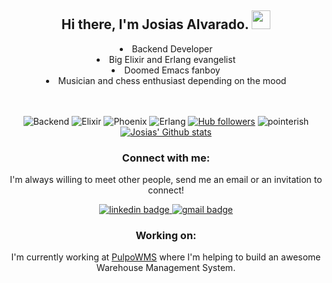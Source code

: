 <h2 align="center">
  Hi there, I'm Josias Alvarado. <img src="https://raw.githubusercontent.com/MartinHeinz/MartinHeinz/master/wave.gif" width="30px">
</h2>
<center>
<li>Backend Developer</li>
<li>Big Elixir and Erlang evangelist</li>
<li>Doomed Emacs fanboy</li>
<li>Musician and chess enthusiast depending on the mood</li>
</br></br>

![Backend](https://img.shields.io/badge/Backend-black)
![Elixir](https://img.shields.io/badge/Elixir-purple)
![Phoenix](https://img.shields.io/badge/Phoenix-orange)
![Erlang](https://img.shields.io/badge/Erlang-blue)
[![Hub followers](https://img.shields.io/github/followers/pointerish.svg?style=social&label=Follow&maxAge=2592000)](https://github.com/pointerish?tab=followers)
<img src="https://komarev.com/ghpvc/?username=pointerish" alt="pointerish" />
<br />
[![Josias' Github stats](https://github-readme-stats.vercel.app/api?username=pointerish&theme=blue-green)](https://github.com/pointerish/github-readme-stats)

### Connect with me:

I'm always willing to meet other people, send me an email or an invitation to connect!
<p>
  <a href="https://www.linkedin.com/in/josias-alvarado/">
   <img src="https://img.shields.io/badge/LinkedIn-0077B5?style=for-the-badge&logo=linkedin&logoColor=whitehttps://www.linkedin.com/in/josias-alvarado/" alt="linkedin badge">
  </a>
  <a href="mailto:josiasjag@gmail.com">
   <img src="https://img.shields.io/badge/Email%20-D14836?style=for-the-badge&logo=gmail&logoColor=white" alt="gmail badge">
  </a>
 </p>

### Working on:

I'm currently working at [PulpoWMS](https://www.pulpowms.com/) where I'm helping to build an awesome Warehouse Management System.
</center>
